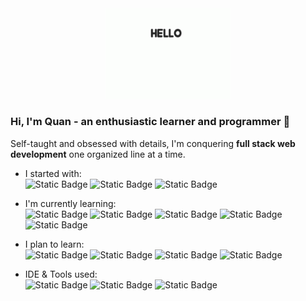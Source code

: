 
<div align="center"><img src="images/corgi-hello.gif" alt="corgi-gif" width="200"></div>

### Hi, I'm Quan - an enthusiastic learner and programmer 👋

Self-taught and obsessed with details, I'm conquering **full stack web development** one organized line at a time.

- I started with: <br>
  ![Static Badge](https://img.shields.io/badge/HTML5-E34F26?logo=HTML5&logoColor=white)
  ![Static Badge](https://img.shields.io/badge/CSS3-%231572B6?logo=CSS3&logoColor=white)
  ![Static Badge](https://img.shields.io/badge/JavaScript-F7DF1E?logo=javascript&logoColor=white)
  
- I'm currently learning: <br>
  ![Static Badge](https://img.shields.io/badge/React-%2361DAFB?logo=React&logoColor=white)
  ![Static Badge](https://img.shields.io/badge/Node.js-%23339933?logo=node.js&logoColor=white)
  ![Static Badge](https://img.shields.io/badge/Express-%23000000?logo=express&logoColor=white)
  ![Static Badge](https://img.shields.io/badge/MongoDB-%2347A248?logo=MONGODB&logoColor=white)
  ![Static Badge](https://img.shields.io/badge/PostgreSQL-%234169E1?logo=POSTGRESQL&logoColor=white)

- I plan to learn: <br>
  ![Static Badge](https://img.shields.io/badge/TypeScript-%233178C6?logo=typescript&logoColor=white)
  ![Static Badge](https://img.shields.io/badge/Swift-%23F05138?logo=swift&logoColor=white)
  ![Static Badge](https://img.shields.io/badge/Python-%233776AB?logo=python&logoColor=white)
  ![Static Badge](https://img.shields.io/badge/Flask-%23000000?logo=flask&logoColor=white)

- IDE & Tools used: <br>
  ![Static Badge](https://img.shields.io/badge/VS%20Code-%23007ACC?logo=visual%20studio%20code&logoColor=white)
  ![Static Badge](https://img.shields.io/badge/Git-%23F05032?logo=git&logoColor=white)
  ![Static Badge](https://img.shields.io/badge/GitHub-%23181717?logo=github&logoColor=white)

